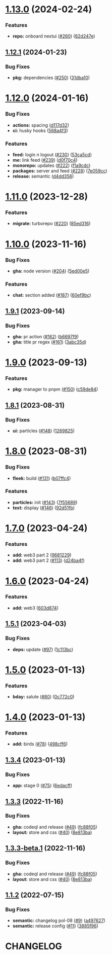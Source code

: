 # [1.13.0](https://github.com/polpenaloza/react-me.com/compare/v1.12.1...v1.13.0) (2024-02-24)

### Features

- **repo:** onboard nextui ([#260](https://github.com/polpenaloza/react-me.com/issues/260)) ([62d247e](https://github.com/polpenaloza/react-me.com/commit/62d247ea22332352fba6983d87c230f5dfce15a2))

## [1.12.1](https://github.com/polpenaloza/react-me.com/compare/v1.12.0...v1.12.1) (2024-01-23)

### Bug Fixes

- **pkg:** dependencies ([#250](https://github.com/polpenaloza/react-me.com/issues/250)) ([31dba10](https://github.com/polpenaloza/react-me.com/commit/31dba109e4f592bbb12b6f368f5b4ab9d7f3b184))

# [1.12.0](https://github.com/polpenaloza/react-me.com/compare/v1.11.0...v1.12.0) (2024-01-16)

### Bug Fixes

- **actions:** spacing ([d117d32](https://github.com/polpenaloza/react-me.com/commit/d117d32d66480fbeea1cc54cf086a24c2d502643))
- **ci:** husky hooks ([568a4f3](https://github.com/polpenaloza/react-me.com/commit/568a4f356e981021b00f5351d0a950dddb200517))

### Features

- **feed:** login n logout ([#230](https://github.com/polpenaloza/react-me.com/issues/230)) ([53ca5cd](https://github.com/polpenaloza/react-me.com/commit/53ca5cddbcd4e94150670a1a633814888dd00915))
- **me:** link feed ([#239](https://github.com/polpenaloza/react-me.com/issues/239)) ([d0f70c4](https://github.com/polpenaloza/react-me.com/commit/d0f70c49c525007acc0c5c850d8d6e52deefaf26))
- **monorepo:** updates ([#222](https://github.com/polpenaloza/react-me.com/issues/222)) ([f1a9cdc](https://github.com/polpenaloza/react-me.com/commit/f1a9cdca22379b95652fcc515747a4c0011167b8))
- **packages:** server and feed ([#228](https://github.com/polpenaloza/react-me.com/issues/228)) ([7e059cc](https://github.com/polpenaloza/react-me.com/commit/7e059cc1dff47140854d5261a6dd2cadfd0f8b4d))
- **release:** semantic ([d4dd356](https://github.com/polpenaloza/react-me.com/commit/d4dd35698cbe9e113fd803744bf38999db2d66ee))

# [1.11.0](https://github.com/polpenaloza/react-me.com/compare/v1.10.0...v1.11.0) (2023-12-28)

### Features

- **migrate:** turborepo ([#220](https://github.com/polpenaloza/react-me.com/issues/220)) ([85ed316](https://github.com/polpenaloza/react-me.com/commit/85ed3168f4aa41967a618ca66ccd6dc0264399c7))

# [1.10.0](https://github.com/polpenaloza/react-me.com/compare/v1.9.1...v1.10.0) (2023-11-16)

### Bug Fixes

- **gha:** node version ([#204](https://github.com/polpenaloza/react-me.com/issues/204)) ([5ed00e5](https://github.com/polpenaloza/react-me.com/commit/5ed00e53b41e8260aab851ab2224329b2953a31e))

### Features

- **chat:** section added ([#187](https://github.com/polpenaloza/react-me.com/issues/187)) ([60ef9bc](https://github.com/polpenaloza/react-me.com/commit/60ef9bc48cee76e7ecb5d659d1e1f8154411553b))

## [1.9.1](https://github.com/polpenaloza/react-me.com/compare/v1.9.0...v1.9.1) (2023-09-14)

### Bug Fixes

- **gha:** pr action ([#162](https://github.com/polpenaloza/react-me.com/issues/162)) ([b6697f9](https://github.com/polpenaloza/react-me.com/commit/b6697f935a5421b1ea81fafd9c735fccc101fe72))
- **gha:** title pr regex ([#161](https://github.com/polpenaloza/react-me.com/issues/161)) ([3abc35d](https://github.com/polpenaloza/react-me.com/commit/3abc35dd7995ccb5aee8e6ff75d4bcb73c1ca71e))

# [1.9.0](https://github.com/polpenaloza/react-me.com/compare/v1.8.1...v1.9.0) (2023-09-13)

### Features

- **pkg:** manager to pnpm ([#150](https://github.com/polpenaloza/react-me.com/issues/150)) ([c59de84](https://github.com/polpenaloza/react-me.com/commit/c59de84c033902ac46a7280e089d84a44f2ad56f))

## [1.8.1](https://github.com/polpenaloza/react-me.com/compare/v1.8.0...v1.8.1) (2023-08-31)

### Bug Fixes

- **ui:** particles ([#148](https://github.com/polpenaloza/react-me.com/issues/148)) ([1269825](https://github.com/polpenaloza/react-me.com/commit/1269825a8f0c46ea13ccd7fa5c5231b35d8cde61))

# [1.8.0](https://github.com/polpenaloza/react-me.com/compare/v1.7.0...v1.8.0) (2023-08-31)

### Bug Fixes

- **fleek:** build ([#131](https://github.com/polpenaloza/react-me.com/issues/131)) ([b07ffc4](https://github.com/polpenaloza/react-me.com/commit/b07ffc4cfed3f8a3f23d6e3d4ec76e3b5f4cb3e7))

### Features

- **particles:** init ([#143](https://github.com/polpenaloza/react-me.com/issues/143)) ([7f55689](https://github.com/polpenaloza/react-me.com/commit/7f5568956584e70032f8e6e84460b9c4f438a32b))
- **text:** display ([#146](https://github.com/polpenaloza/react-me.com/issues/146)) ([92d51fb](https://github.com/polpenaloza/react-me.com/commit/92d51fbaf2328446c1e707480af927c97135a703))

# [1.7.0](https://github.com/polpenaloza/react-me.com/compare/v1.6.0...v1.7.0) (2023-04-24)

### Features

- **add:** web3 part 2 ([9681229](https://github.com/polpenaloza/react-me.com/commit/968122966fddfe03566864e6dbda9517a617896f))
- **add:** web3 part 2 ([#113](https://github.com/polpenaloza/react-me.com/issues/113)) ([d24ba4f](https://github.com/polpenaloza/react-me.com/commit/d24ba4f3a5ca7d439384194a17674c68f3e051bd))

# [1.6.0](https://github.com/polpenaloza/react-me.com/compare/v1.5.1...v1.6.0) (2023-04-24)

### Features

- **add:** web3 ([603d874](https://github.com/polpenaloza/react-me.com/commit/603d8747431003e14e61f098253ce677421ed7ef))

## [1.5.1](https://github.com/polpenaloza/react-me.com/compare/v1.5.0...v1.5.1) (2023-04-03)

### Bug Fixes

- **deps:** update ([#97](https://github.com/polpenaloza/react-me.com/issues/97)) ([1c113bc](https://github.com/polpenaloza/react-me.com/commit/1c113bcd53670792b0527845b08d39d9a543f9a8))

# [1.5.0](https://github.com/polpenaloza/react-me.com/compare/v1.4.0...v1.5.0) (2023-01-13)

### Features

- **bday:** salute ([#80](https://github.com/polpenaloza/react-me.com/issues/80)) ([0c772c0](https://github.com/polpenaloza/react-me.com/commit/0c772c0649b2a7a8d5110fad27dd0214d78bdbfc))

# [1.4.0](https://github.com/polpenaloza/react-me.com/compare/v1.3.4...v1.4.0) (2023-01-13)

### Features

- **add:** birds ([#78](https://github.com/polpenaloza/react-me.com/issues/78)) ([498cff6](https://github.com/polpenaloza/react-me.com/commit/498cff6a1caf2b59959b3c7cadc962fb05349fd7))

## [1.3.4](https://github.com/polpenaloza/react-me.com/compare/v1.3.3...v1.3.4) (2023-01-13)

### Bug Fixes

- **app:** stage 0 ([#75](https://github.com/polpenaloza/react-me.com/issues/75)) ([6edacff](https://github.com/polpenaloza/react-me.com/commit/6edacff88b5d3d02c7250bd0b0424e59af0ede6f))

## [1.3.3](https://github.com/polpenaloza/react-me.com/compare/v1.3.2...v1.3.3) (2022-11-16)

### Bug Fixes

- **gha:** codeql and release ([#49](https://github.com/polpenaloza/react-me.com/issues/49)) ([fc88f05](https://github.com/polpenaloza/react-me.com/commit/fc88f05832af4c3ef6779041b49c32b93bbd5f32))
- **layout:** store and css ([#40](https://github.com/polpenaloza/react-me.com/issues/40)) ([8e813ba](https://github.com/polpenaloza/react-me.com/commit/8e813bad609171713dce1f0cc4734053e2fd8f56))

## [1.3.3-beta.1](https://github.com/polpenaloza/react-me.com/compare/v1.3.2...v1.3.3-beta.1) (2022-11-16)

### Bug Fixes

- **gha:** codeql and release ([#49](https://github.com/polpenaloza/react-me.com/issues/49)) ([fc88f05](https://github.com/polpenaloza/react-me.com/commit/fc88f05832af4c3ef6779041b49c32b93bbd5f32))
- **layout:** store and css ([#40](https://github.com/polpenaloza/react-me.com/issues/40)) ([8e813ba](https://github.com/polpenaloza/react-me.com/commit/8e813bad609171713dce1f0cc4734053e2fd8f56))

## [1.1.2](https://github.com/polpenaloza/react-me.com/compare/v1.1.1...v1.1.2) (2022-07-15)

### Bug Fixes

- **semantic:** changelog pol-08 ([#9](https://github.com/polpenaloza/react-me.com/issues/9)) ([a497627](https://github.com/polpenaloza/react-me.com/commit/a4976271a2e401488006b56348492ecf1b2e3dcc))
- **semantic:** release config ([#11](https://github.com/polpenaloza/react-me.com/issues/11)) ([3885f96](https://github.com/polpenaloza/react-me.com/commit/3885f9641eda72f17b1de9cf22434b1535f00724))

# CHANGELOG
